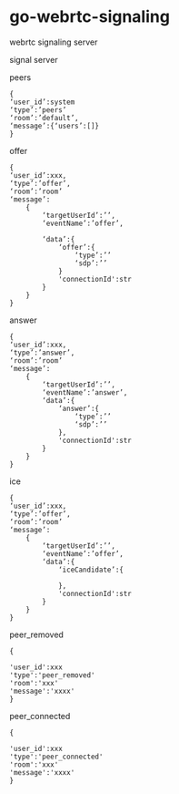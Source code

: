 # go-webrtc-signaling


webrtc signaling  server



signal  server


peers

```
{
‘user_id’:system
‘type’:’peers’
‘room’:’default’,
‘message’:{‘users’:[]}
}

```


offer

```
{
‘user_id’:xxx,
‘type’:’offer’,
‘room’:’room’
‘message’:
	{
		‘targetUserId’:’’,
		‘eventName’:’offer’,
		
		‘data’:{
			‘offer’:{
				‘type’:’’
				‘sdp’:’’
			}
			'connectionId':str
		}
	}
}

```


answer

```
{
‘user_id’:xxx,
‘type’:’answer’,
‘room’:’room’
‘message’:
	{
		‘targetUserId’:’’,
		‘eventName’:’answer’,
		‘data’:{
			‘answer’:{
				‘type’:’’
				‘sdp’:’’
			},
			'connectionId':str
		}
	}
}

```


ice


```
{
‘user_id’:xxx,
‘type’:’offer’,
‘room’:’room’
‘message’:
	{
		‘targetUserId’:’’,
		‘eventName’:’offer’,
		‘data’:{
			‘iceCandidate’:{
				
			},
			'connectionId':str
		}
	}
}

```





peer_removed

```
{

'user_id':xxx
'type':'peer_removed'
'room':'xxx'
'message':'xxxx'
}

```

peer_connected

```
{

'user_id':xxx
'type':'peer_connected'
'room':'xxx'
'message':'xxxx'
}

```
